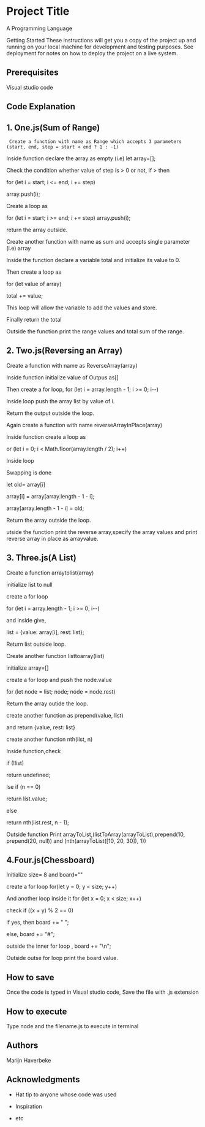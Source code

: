 # Project Title

A Programming Language

Getting Started These instructions will get you a copy of the project up and running on your local machine for development and testing purposes. See deployment for notes on how to deploy the project on a live system.

## Prerequisites

Visual studio code

## Code Explanation

## 1.  One.js(Sum of Range)

     Create a function with name as Range which accepts 3 parameters (start, end, step = start < end ? 1 : -1) 
  
  Inside function declare the array as empty (i.e) let array=[];
  
  Check the condition whether value of step is > 0 or not, if > then 
  
  for (let i = start; i <= end; i += step) 
      
  array.push(i);
 
 Create a loop as
 
 for (let i = start; i >= end; i += step) array.push(i);
 
 return the array outside.
    
    
  Create another function with name as sum and accepts single parameter   (i.e) array
  
  Inside the function declare a variable total and initialize its value to 0.
  
  Then create a loop as 
  
  for (let value of array) 
      
  total += value;
  
  This loop will allow the variable to add the values and store.
     
  Finally return the total
     
  Outside the function print the range values and total sum of the range.
     
## 2. Two.js(Reversing an Array)

  Create a function with name as ReverseArray(array)
  
  Inside function initialize value of Outpus as[]
  
  Then create a for loop, for (let i = array.length - 1; i >= 0; i--)
  
  Inside loop push the array list by value of i.
  
  Return the output outside the loop.
  
  Again create a function with name reverseArrayInPlace(array)
  
  Inside function create a loop as
  
  or (let i = 0; i < Math.floor(array.length / 2); i++)
  
  Inside loop 
  
  Swapping is done
  
  let old= array[i]
  
  array[i] = array[array.length - 1 - i];
     
  array[array.length - 1 - i] = old;
  
  Return the array outside the loop.
  
  utside the function print the reverse array,specify the array values and print reverse array in place as arrayvalue.
  
## 3. Three.js(A List)

Create a function arraytolist(array)

initialize list to null

create a for loop

for (let i = array.length - 1; i >= 0; i--) 

and inside give,

list = {value: array[i], rest: list};

Return list outside loop.

Create another function listtoarray(list)

initialize array=[]

create a for loop and push the node.value

for (let node = list; node; node = node.rest) 

Return the array outide the loop.

create another function as prepend(value, list)

and return {value, rest: list}

create another function nth(list, n)

Inside function,check

if (!list) 

return undefined;

lse if (n == 0) 

return list.value;

else 

return nth(list.rest, n - 1);

Outside function Print arrayToList,(listToArray(arrayToList),prepend(10, prepend(20, null)) and (nth(arrayToList([10, 20, 30]), 1))

## 4.Four.js(Chessboard)

Initialize size= 8 and board=""

create a for loop for(let y = 0; y < size; y++)

And another loop inside it for (let x = 0; x < size; x++)

check if ((x + y) % 2 == 0)

if yes, then board += " ";

else, board += "#";

outside the inner for loop , board += "\n";

Outside outse for loop print the board value.

## How to save

Once the code is typed in Visual studio code, Save the file with .js extension

## How to execute

Type node and the filename.js to execute in terminal

## Authors

Marijn Haverbeke

## Acknowledgments 

* Hat tip to anyone whose code was used 

* Inspiration 

* etc
